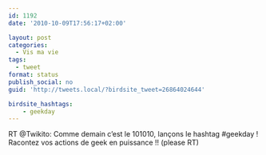 ```yaml
---
id: 1192
date: '2010-10-09T17:56:17+02:00'

layout: post
categories:
  - Vis ma vie
tags:
  - tweet
format: status
publish_social: no
guid: 'http://tweets.local/?birdsite_tweet=26864024644'

birdsite_hashtags:
    - geekday
---
```


RT @Twikito: Comme demain c’est le 101010, lançons le hashtag #geekday ! Racontez vos actions de geek en puissance !! (please RT)